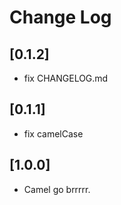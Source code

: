 # Change Log

## [0.1.2]

- fix CHANGELOG.md

## [0.1.1]

- fix camelCase

## [1.0.0]

- Camel go brrrrr.

